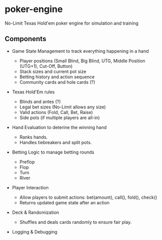 # poker-engine
No-Limit Texas Hold'em poker engine for simulation and training

## Components

* Game State Management to track everything happening in a hand
  - Player positions (Small Blind, Big Blind, UTG, Middle Position (UTG+1), Cut-Off, Button)
  - Stack sizes and current pot size
  - Betting history and action sequence
  - Community cards and hole cards (?)

* Texas Hold'Em rules
  - Blinds and antes (?)
  - Legal bet sizes (No-Limit allows any size)
  - Valid actions (Fold, Call, Bet, Raise)
  - Side pots (if multiple players are all-in)

* Hand Evaluation to deterine the winning hand 
  - Ranks hands.
  - Handles tiebreakers and split pots.

* Betting Logic to manage betting rounds
  - Preflop  
  - Flop  
  - Turn
  - River

* Player Interaction
  - Allow players to submit actions: bet(amount), call(), fold(), check()
  - Returns updated game state after an action

* Deck & Randomization
  - Shuffles and deals cards randomly to ensure fair play.

* Logging & Debugging